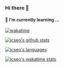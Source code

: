 ### Hi there 👋

#### 🌱 I’m currently learning ...
[![wakatime](https://wakatime.com/badge/user/a190b6f7-20e9-403b-a465-cc5da58bac66.svg)](https://wakatime.com/@a190b6f7-20e9-403b-a465-cc5da58bac66)

[![jcseo's github stats](https://github-readme-stats.vercel.app/api?username=jcseo1028&show_icons=true&theme=merko&hide_border=true)](https://github.com/anuraghazra/github-readme-stats)

[![jcseo's languages](https://github-readme-stats.vercel.app/api/top-langs/?username=jcseo1028&layoyt=compact&show_icons=true&theme=merko&hide_border=true&hide=scss,html)](https://github.com/anuraghazra/github-readme-stats)

[![jcseo's wakatime stats](https://github-readme-stats.vercel.app/api/wakatime?username=jcseo1028&theme=merko&show_icons=true&hide_border=true)](https://wakatime.com/@jcseo1028)



<!--

**jcseo1028/jcseo1028** is a ✨ _special_ ✨ repository because its `README.md` (this file) appears on your GitHub profile.

Here are some ideas to get you started:

- 🔭 I’m currently working on ...
- 🌱 I’m currently learning ...
- 👯 I’m looking to collaborate on ...
- 🤔 I’m looking for help with ...
- 💬 Ask me about ...
- 📫 How to reach me: ...
- 😄 Pronouns: ...
- ⚡ Fun fact: ...
-->
